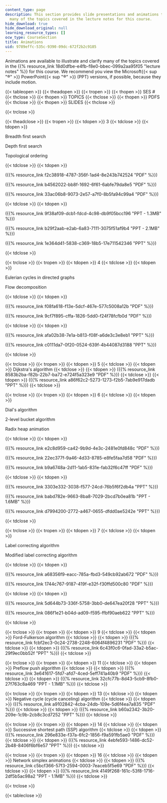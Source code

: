 ```yaml
---
content_type: page
description: This section provides slide presentations and animations that illustrate
  many of the topics covered in the lecture notes for this course.
hide_download: true
hide_download_original: null
learning_resource_types: []
ocw_type: CourseSection
title: Animations
uid: 9789effc-535c-9390-09dc-672f2b2c9185
---
```


Animations are available to illustrate and clarify many of the topics covered in the {{% resource_link 18d0dfbe-e4fb-f8e0-bbec-099a2aa95f05 "lecture notes" %}} for this course. We recommend you view the Microsoft{{< sup "®" >}} PowerPoint{{< sup "®" >}} (PPT) versions, if possible, because they include motion.

{{< tableopen >}}
{{< theadopen >}}
{{< tropen >}}
{{< thopen >}}
SES #
{{< thclose >}}
{{< thopen >}}
TOPICS
{{< thclose >}}
{{< thopen >}}
PDFS
{{< thclose >}}
{{< thopen >}}
SLIDES
{{< thclose >}}

{{< trclose >}}

{{< theadclose >}}
{{< tropen >}}
{{< tdopen >}}
3
{{< tdclose >}}
{{< tdopen >}}


Breadth first search

Depth first search

Topological ordering


{{< tdclose >}}
{{< tdopen >}}


({{% resource_link f2c38918-4787-356f-1ad4-8e243b742524 "PDF" %}})

({{% resource_link b4562022-bb8f-1692-6f61-6abfe79da8e5 "PDF" %}})

({{% resource_link 33ac06b8-9073-2e57-a7f0-8b5fa94c99a4 "PDF" %}})


{{< tdclose >}}
{{< tdopen >}}


({{% resource_link 9f38af09-dcb1-fdcd-4c98-db9f05bcc196 "PPT - 1.3MB" %}})

({{% resource_link b29f2aab-e2ab-6a83-7111-3075f51af9b4 "PPT - 2.1MB" %}})

({{% resource_link 1e364d41-5838-c369-18b5-17e711542346 "PPT" %}})


{{< tdclose >}}

{{< trclose >}}
{{< tropen >}}
{{< tdopen >}}
4
{{< tdclose >}}
{{< tdopen >}}


Eulerian cycles in directed graphs

Flow decomposition


{{< tdclose >}}
{{< tdopen >}}


({{% resource_link f08fa618-f13e-5dcf-467e-577c5008a12b "PDF" %}})

({{% resource_link 9cf7f895-cffa-1826-5dd0-f24f78fcfb0d "PDF" %}})


{{< tdclose >}}
{{< tdopen >}}


({{% resource_link afa02b38-7e1a-b813-f08f-a6de3c3e8eb1 "PPT" %}})

({{% resource_link c0111da7-0f20-0524-639f-4b44087d3188 "PPT" %}})


{{< tdclose >}}

{{< trclose >}}
{{< tropen >}}
{{< tdopen >}}
5
{{< tdclose >}}
{{< tdopen >}}
Dijkstra's algorithm
{{< tdclose >}}
{{< tdopen >}}
({{% resource_link 8583b2ba-f82b-22b7-ba72-e724f5a323e9 "PDF" %}})
{{< tdclose >}}
{{< tdopen >}}
({{% resource_link a86f62c2-5273-1273-f2b5-7ab9e917dadb "PPT" %}})
{{< tdclose >}}

{{< trclose >}}
{{< tropen >}}
{{< tdopen >}}
6
{{< tdclose >}}
{{< tdopen >}}


Dial's algorithm

2-level bucket algorithm

Radix heap animation


{{< tdclose >}}
{{< tdopen >}}


({{% resource_link e2c8d959-ca42-9b9d-4e3c-2481e0fd848c "PDF" %}})

({{% resource_link 22ec377f-9a46-4d33-8785-e8fe5faa7d58 "PDF" %}})

({{% resource_link b9a6748a-2d11-1ab5-831e-fab32f6c47ff "PDF" %}})


{{< tdclose >}}
{{< tdopen >}}


({{% resource_link 3303e332-3038-f577-24cd-76b5f6f2db4a "PPT" %}})

({{% resource_link babd782e-9663-8ba8-7029-2bcd7b0ea81b "PPT - 1.6MB" %}})

({{% resource_link d7994200-2772-a467-0655-dfdd0ae5242e "PPT" %}})


{{< tdclose >}}

{{< trclose >}}
{{< tropen >}}
{{< tdopen >}}
7
{{< tdclose >}}
{{< tdopen >}}


Label correcting algorithm

Modified label correcting algorithm


{{< tdclose >}}
{{< tdopen >}}


({{% resource_link a68356f9-eacc-785a-fbd3-549cb92ab672 "PDF" %}})

({{% resource_link 1744c767-9187-419f-e32f-f30ffd500c80 "PDF" %}})


{{< tdclose >}}
{{< tdopen >}}


({{% resource_link 5d644b73-336f-5758-3bb0-de647ea20f28 "PPT" %}})

({{% resource_link 086f1e21-b04d-ad09-f595-ffbf90aeb622 "PPT" %}})


{{< tdclose >}}

{{< trclose >}}
{{< tropen >}}
{{< tdopen >}}
9
{{< tdclose >}}
{{< tdopen >}}
Ford-Fulkerson algorithm
{{< tdclose >}}
{{< tdopen >}}
({{% resource_link fcbf2ec3-0c24-2738-2248-6064f4896231 "PDF" %}})
{{< tdclose >}}
{{< tdopen >}}
({{% resource_link 6c43f0c6-0fad-33a2-b5ac-29f9ec0bb52f "PPT" %}})
{{< tdclose >}}

{{< trclose >}}
{{< tropen >}}
{{< tdopen >}}
11
{{< tdclose >}}
{{< tdopen >}}
Preflow push algorithm
{{< tdclose >}}
{{< tdopen >}}
({{% resource_link 3e641617-5fd7-afd7-4ced-5eff741a40b9 "PDF" %}})
{{< tdclose >}}
{{< tdopen >}}
({{% resource_link 32cfc77b-8d43-5cb9-8fb0-27f763c8a469 "PPT - 1.1MB" %}})
{{< tdclose >}}

{{< trclose >}}
{{< tropen >}}
{{< tdopen >}}
13
{{< tdclose >}}
{{< tdopen >}}
Negative cycle (cycle canceling) algorithm
{{< tdclose >}}
{{< tdopen >}}
({{% resource_link a9102842-4cba-24db-109e-5d6f4ea7a835 "PDF" %}})
{{< tdclose >}}
{{< tdopen >}}
({{% resource_link b60a2342-3b20-209e-1c9b-2cb8c3cd7252 "PPT" %}})
{{< tdclose >}}

{{< trclose >}}
{{< tropen >}}
{{< tdopen >}}
14
{{< tdclose >}}
{{< tdopen >}}
Successive shortest path (SSP) algorithm
{{< tdclose >}}
{{< tdopen >}}
({{% resource_link 296e833e-f37a-6fc2-1856-f9a591fb5ae0 "PDF" %}})
{{< tdclose >}}
{{< tdopen >}}
({{% resource_link 4ebfe593-1486-dc52-2b48-8406f6bf6e57 "PPT" %}})
{{< tdclose >}}

{{< trclose >}}
{{< tropen >}}
{{< tdopen >}}
16
{{< tdclose >}}
{{< tdopen >}}
Network simplex animations
{{< tdclose >}}
{{< tdopen >}}
({{% resource_link c5bcf366-57f3-2594-0003-7eaceb5f5e69 "PDF" %}})
{{< tdclose >}}
{{< tdopen >}}
({{% resource_link 4149f268-161c-53f8-1716-2df5b5ac98a2 "PPT - 1.1MB" %}})
{{< tdclose >}}

{{< trclose >}}

{{< tableclose >}}